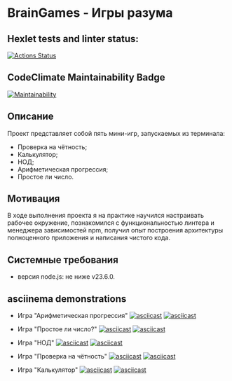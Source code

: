 # BrainGames - Игры разума

## Hexlet tests and linter status:
[![Actions Status](https://github.com/mishavinter/frontend-project-44/actions/workflows/hexlet-check.yml/badge.svg)](https://github.com/mishavinter/frontend-project-44/actions)

## CodeClimate Maintainability Badge
[![Maintainability](https://api.codeclimate.com/v1/badges/b791cedb8454390d4916/maintainability)](https://codeclimate.com/github/mishavinter/frontend-project-44/maintainability)

## Описание
Проект представляет собой пять мини-игр, запускаемых из терминала:
- Проверка на чётность;
- Калькулятор;
- НОД;
- Арифметическая прогрессия;
- Простое ли число.

## Мотивация
В ходе выполнения проекта я на практике научился настраивать рабочее окружение, познакомился с функциональностью линтера и менеджера зависимостей npm, получил опыт построения архитектуры полноценного приложения и написания чистого кода.

## Системные требования
- версия node.js: не ниже v23.6.0.

## asciinema demonstrations
- Игра "Арифметическая прогрессия"
[![asciicast](https://asciinema.org/a/xXSUiUFQrQjjxDYGGy2dtqO2Z.svg)](https://asciinema.org/a/xXSUiUFQrQjjxDYGGy2dtqO2Z)
[![asciicast](https://asciinema.org/a/7P3cMWE4zDvzQ4gEXPQnrTsgE.svg)](https://asciinema.org/a/7P3cMWE4zDvzQ4gEXPQnrTsgE)

- Игра "Простое ли число?"
[![asciicast](https://asciinema.org/a/EgOYznIKgCuXn7ywJugqQTQey.svg)](https://asciinema.org/a/EgOYznIKgCuXn7ywJugqQTQey)
[![asciicast](https://asciinema.org/a/aFQyaCwm8BoCTkq7Rpv1wu4Eo.svg)](https://asciinema.org/a/aFQyaCwm8BoCTkq7Rpv1wu4Eo)

- Игра "НОД"
[![asciicast](https://asciinema.org/a/kSnUUVWmF8gX7SKvkBtM2Sua8.svg)](https://asciinema.org/a/kSnUUVWmF8gX7SKvkBtM2Sua8)
[![asciicast](https://asciinema.org/a/G3QUIbHpL35pWBOpvMj3nQ27M.svg)](https://asciinema.org/a/G3QUIbHpL35pWBOpvMj3nQ27M)

- Игра "Проверка на чётность"
[![asciicast](https://asciinema.org/a/tAi7A1qoCVsDxvWJHZSRqnl4Q.svg)](https://asciinema.org/a/tAi7A1qoCVsDxvWJHZSRqnl4Q)
[![asciicast](https://asciinema.org/a/i6GroUk2QOv2aJn2pvLtH9VDq.svg)](https://asciinema.org/a/i6GroUk2QOv2aJn2pvLtH9VDq)

- Игра "Калькулятор"
[![asciicast](https://asciinema.org/a/8ukYigGWvTIocnR50RTlst0sw.svg)](https://asciinema.org/a/8ukYigGWvTIocnR50RTlst0sw)
[![asciicast](https://asciinema.org/a/ylKBMzf6HYSqOpeygBbpWsn9h.svg)](https://asciinema.org/a/ylKBMzf6HYSqOpeygBbpWsn9h)

